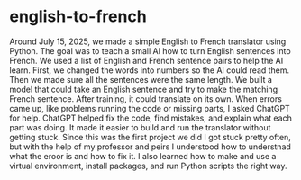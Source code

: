 # english-to-french
Around July 15, 2025, we made a simple English to French translator using Python. The goal was to teach a small AI how to turn English sentences into French. We used a list of English and French sentence pairs to help the AI learn. First, we changed the words into numbers so the AI could read them. Then we made sure all the sentences were the same length. We built a model that could take an English sentence and try to make the matching French sentence. After training, it could translate on its own.
When errors came up, like problems running the code or missing parts, I asked ChatGPT for help. ChatGPT helped fix the code, find mistakes, and explain what each part was doing. It made it easier to build and run the translator without getting stuck. Since this was the first project we did I got stuck pretty often, but with the help of my professor and peirs I understood how to understnad what the eroor is and how to fix it. 
I also learned how to make and use a virtual environment, install packages, and run Python scripts the right way.

